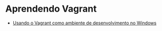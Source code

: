 # Aprendendo Vagrant

- [Usando o Vagrant como ambiente de desenvolvimento no Windows](http://simplesideias.com.br/usando-o-vagrant-como-ambiente-de-desenvolvimento-no-windows)
